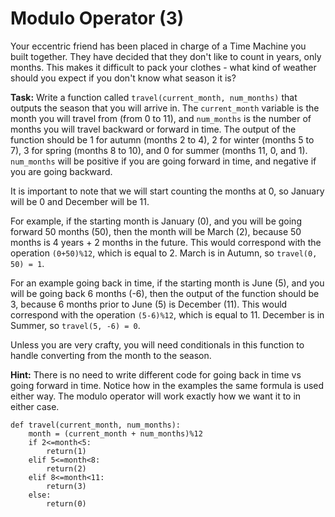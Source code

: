# Modulo Operator (3)

Your eccentric friend has been placed in charge of a Time Machine you built together. They have decided that they don't like to count in years, only months. This makes it difficult to pack your clothes - what kind of weather should you expect if you don't know what season it is?

**Task:** Write a function called `travel(current_month, num_months)` that outputs the season that you will arrive in. The `current_month` variable is the month you will travel from (from 0 to 11), and `num_months` is the number of months you will travel backward or forward in time. The output of the function should be 1 for autumn (months 2 to 4), 2 for winter (months 5 to 7), 3 for spring (months 8 to 10), and 0 for summer (months 11, 0, and 1). `num_months` will be positive if you are going forward in time, and negative if you are going backward. 

It is important to note that we will start counting the months at 0, so January will be 0 and December will be 11. 

For example, if the starting month is January (0), and you will be going forward 50 months (50), then the month will be March (2), because 50 months is 4 years + 2 months in the future. This would correspond with the operation `(0+50)%12`, which is equal to 2. March is in Autumn, so `travel(0, 50) = 1`. 

For an example going back in time, if the starting month is June (5), and you will be going back 6 months (-6), then the output of the function should be 3, because 6 months prior to June (5) is December (11). This would correspond with the operation `(5-6)%12`, which is equal to 11. December is in Summer, so `travel(5, -6) = 0`.

Unless you are very crafty, you will need conditionals in this function to handle converting from the month to the season. 

**Hint:** There is no need to write different code for going back in time vs going forward in time. Notice how in the examples the same formula is used either way. The modulo operator will work exactly how we want it to in either case. 

```
def travel(current_month, num_months):
    month = (current_month + num_months)%12
    if 2<=month<5:
        return(1)
    elif 5<=month<8:
        return(2)
    elif 8<=month<11:
        return(3)
    else:
        return(0)

```
